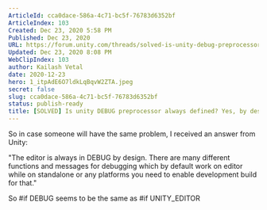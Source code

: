 ```yaml
---
ArticleId: cca0dace-586a-4c71-bc5f-76783d6352bf
ArticleIndex: 103
Created: Dec 23, 2020 5:58 PM
Published: Dec 23, 2020
URL: https://forum.unity.com/threads/solved-is-unity-debug-preprocessor-always-defined-yes-by-design.400542/
Updated: Dec 23, 2020 8:08 PM
WebClipIndex: 103
author: Kailash Vetal
date: 2020-12-23
hero: 1_itpAdE6O7ldkLqBqvW2ZTA.jpeg
secret: false
slug: cca0dace-586a-4c71-bc5f-76783d6352bf
status: publish-ready
title: [SOLVED] Is unity DEBUG preprocessor always defined? Yes, by design. - Unity Forum
---
```

So in case someone will have the same problem, I received an answer from Unity:

"The editor is always in DEBUG by design. There are many different functions and messages for debugging which by default work on editor while on standalone or any platforms you need to enable development build for that."

So #if DEBUG seems to be the same as #if UNITY_EDITOR
